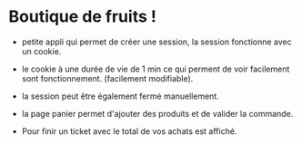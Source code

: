 # Boutique de fruits !

* petite appli qui permet de créer une session, la session fonctionne avec un cookie.

* le cookie à une durée de vie de 1 min ce qui perment de voir facilement sont fonctionnement. (facilement modifiable).

* la session peut être également fermé manuellement.

* la page panier permet d'ajouter des produits et de valider la commande.

* Pour finir un ticket avec le total de vos achats est affiché.
